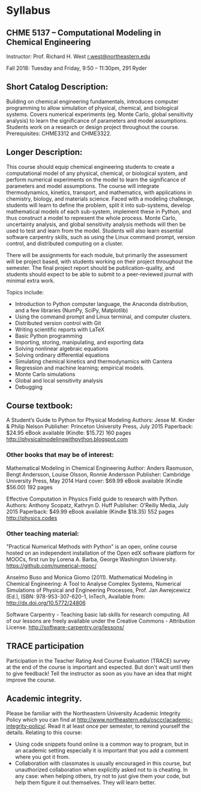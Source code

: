 # Syllabus
## CHME 5137 – Computational Modeling in Chemical Engineering
Instructor: 	Prof. Richard H. West   r.west@northeastern.edu

Fall 2018: 	Tuesday and Friday, 9:50 – 11:30pm,  291 Ryder

## Short Catalog Description:
Building on chemical engineering fundamentals, introduces computer programming to allow simulation of physical, chemical, and biological systems. Covers numerical experiments (eg. Monte Carlo, global sensitivity analysis) to learn the significance of parameters and model assumptions. Students work on a research or design project throughout the course.
Prerequisites: CHME3312 and CHME3322.

## Longer Description:
This course should equip chemical engineering students to create a computational model of any physical, chemical, or biological system, and perform numerical experiments on the model to learn the significance of parameters and model assumptions.  The course will integrate thermodynamics, kinetics, transport, and mathematics, with applications in chemistry, biology, and materials science. Faced with a modeling challenge, students will learn to define the problem, split it into sub-systems, develop mathematical models of each sub-system, implement these in Python, and thus construct a model to represent the whole process. Monte Carlo, uncertainty analysis, and global sensitivity analysis methods will then be used to test and learn from the model.  Students will also learn essential software carpentry skills, such as using the Linux command prompt, version control, and distributed computing on a cluster.

There will be assignments for each module, but primarily the assessment will be project based, with students working on their project throughout the semester. The final project report should be publication-quality, and students should expect to be able to submit to a peer-reviewed journal with minimal extra work.

Topics include:
*	Introduction to Python computer language, the Anaconda distribution, and a few libraries (NumPy, SciPy, Matplotlib)
*	Using the command prompt and Linux terminal, and computer clusters.
*	Distributed version control with Git
*	Writing scientific reports with LaTeX
*	Basic Python programming
*	Importing, storing, manipulating, and exporting data
*	Solving nonlinear algebraic equations
*	Solving ordinary differential equations
*	Simulating chemical kinetics and thermodynamics with Cantera
*	Regression and machine learning; empirical models.
*	Monte Carlo simulations
*	Global and local sensitivity analysis 
* Debugging

## Course textbook:
A Student’s Guide to Python for Physical Modeling
Authors: Jesse M. Kinder & Philip Nelson
Publisher: Princeton University Press, July 2015
Paperback: $24.95
eBook available (Kindle: $15.72)
160 pages
http://physicalmodelingwithpython.blogspot.com

### Other books that may be of interest:
Mathematical Modeling in Chemical Engineering
Author: Anders Rasmuson, Bengt Andersson, Louise Olsson, Ronnie Andersson
Publisher: Cambridge University Press, May 2014
Hard cover: $69.99
eBook available (Kindle $56.00)
192 pages

Effective Computation in Physics
Field guide to research with Python.
Authors: Anthony Scopatz, Kathryn D. Huff
Publisher: O’Reilly Media, July 2015
Paperback: $49.99
eBook available (Kindle $18.35)
552 pages
http://physics.codes

### Other teaching material:

"Practical Numerical Methods with Python" is an open, online course hosted on an independent installation of the Open edX software platform for MOOCs, first run by Lorena A. Barba, George Washington University. https://github.com/numerical-mooc/

Anselmo Buso and Monica Giomo (2011). Mathematical Modeling in Chemical Engineering: A Tool to Analyse Complex Systems, Numerical Simulations of Physical and Engineering Processes, Prof. Jan Awrejcewicz (Ed.), ISBN: 978-953-307-620-1, InTech, Available from: http://dx.doi.org/10.5772/24806

Software Carpentry - Teaching basic lab skills for research computing.
All of our lessons are freely available under the Creative Commons - Attribution License.
http://software-carpentry.org/lessons/

## TRACE participation
Participation in the Teacher Rating And Course Evaluation (TRACE) survey at the end of the course is important and expected.
But don't wait until then to give feedback! Tell the instructor as soon as you have an idea that might improve the course.

## Academic integrity.
Please be familiar with the Northeastern University Academic Integrity Policy which you can find at  http://www.northeastern.edu/osccr/academic-integrity-policy/.
Read it at least once per semester, to remind yourself the details.
Relating to this course:
* Using code snippets found online is a common way to program, but in an academic setting especially it is important that you add a comment where you got it from.
* Collaboration with classmates is usually encouraged in this course, but unauthorized collaboration when explicitly asked not to is cheating. In any case: when helping others, try not to just give them your code, but help them figure it out themselves. They will learn better.
